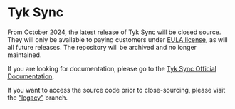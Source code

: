 # Tyk Sync

From October 2024, the latest release of Tyk Sync will be closed source. They will only be available to paying customers under [EULA license](./LICENSE.pdf), as will all future releases. The repository will be archived and no longer maintained.

If you are looking for documentation, please go to the [Tyk Sync Official Documentation](https://tyk.io/docs/product-stack/tyk-sync/overview/).

If you want to access the source code prior to close-sourcing, please visit the [“legacy”](https://github.com/TykTechnologies/tyk-sync/tree/legacy) branch.
